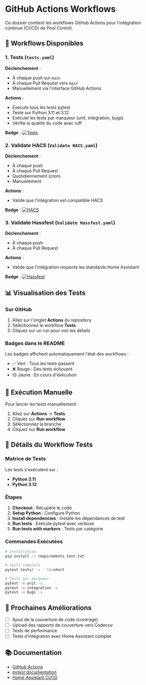 # GitHub Actions Workflows

Ce dossier contient les workflows GitHub Actions pour l'intégration continue (CI/CD) de Pool Control.

## 🔄 Workflows Disponibles

### 1. Tests (`tests.yaml`)

**Déclenchement** :
- À chaque push sur `main`
- À chaque Pull Request vers `main`
- Manuellement via l'interface GitHub Actions

**Actions** :
- Exécute tous les tests pytest
- Teste sur Python 3.11 et 3.12
- Exécute les tests par marqueur (unit, integration, bugs)
- Vérifie la qualité du code avec ruff

**Badge** : [![Tests](https://github.com/scadinot/pool_control/actions/workflows/tests.yaml/badge.svg)](https://github.com/scadinot/pool_control/actions/workflows/tests.yaml)

### 2. Validate HACS (`Validate HACS.yaml`)

**Déclenchement** :
- À chaque push
- À chaque Pull Request
- Quotidiennement (cron)
- Manuellement

**Actions** :
- Valide que l'intégration est compatible HACS

**Badge** : [![HACS](https://github.com/scadinot/pool_control/actions/workflows/Validate%20HACS.yaml/badge.svg)](https://github.com/scadinot/pool_control/actions/workflows/Validate%20HACS.yaml)

### 3. Validate Hassfest (`Validate Hassfest.yaml`)

**Déclenchement** :
- À chaque push
- À chaque Pull Request

**Actions** :
- Valide que l'intégration respecte les standards Home Assistant

**Badge** : [![Hassfest](https://github.com/scadinot/pool_control/actions/workflows/Validate%20Hassfest.yaml/badge.svg)](https://github.com/scadinot/pool_control/actions/workflows/Validate%20Hassfest.yaml)

## 📊 Visualisation des Tests

### Sur GitHub

1. Allez sur l'onglet **Actions** du repository
2. Sélectionnez le workflow **Tests**
3. Cliquez sur un run pour voir les détails

### Badges dans le README

Les badges affichent automatiquement l'état des workflows :
- ✅ Vert : Tous les tests passent
- ❌ Rouge : Des tests échouent
- 🟡 Jaune : En cours d'exécution

## 🔧 Exécution Manuelle

Pour lancer les tests manuellement :

1. Allez sur **Actions** → **Tests**
2. Cliquez sur **Run workflow**
3. Sélectionnez la branche
4. Cliquez sur **Run workflow**

## 📝 Détails du Workflow Tests

### Matrice de Tests

Les tests s'exécutent sur :
- **Python 3.11**
- **Python 3.12**

### Étapes

1. **Checkout** : Récupère le code
2. **Setup Python** : Configure Python
3. **Install dependencies** : Installe les dépendances de test
4. **Run tests** : Exécute pytest avec verbose
5. **Run tests with markers** : Tests par catégorie

### Commandes Exécutées

```bash
# Installation
pip install -r requirements_test.txt

# Tests complets
pytest tests/ -v --tb=short

# Tests par marqueur
pytest -m unit -v
pytest -m integration -v
pytest -m bugs -v
```

## 🎯 Prochaines Améliorations

- [ ] Ajout de la couverture de code (coverage)
- [ ] Upload des rapports de couverture vers Codecov
- [ ] Tests de performance
- [ ] Tests d'intégration avec Home Assistant complet

## 📚 Documentation

- [GitHub Actions](https://docs.github.com/en/actions)
- [pytest documentation](https://docs.pytest.org/)
- [Home Assistant CI/CD](https://developers.home-assistant.io/docs/creating_integration_continuous_integration)
